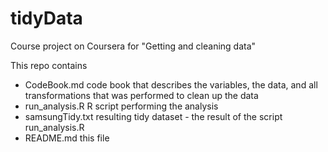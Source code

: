 # tidyData
Course project on Coursera for "Getting and cleaning data"

This repo contains 
* CodeBook.md code book that describes the variables, the data, and all transformations that was performed to clean up the data
* run_analysis.R R script performing the analysis
* samsungTidy.txt resulting tidy dataset - the result of the script run_analysis.R
* README.md this file
